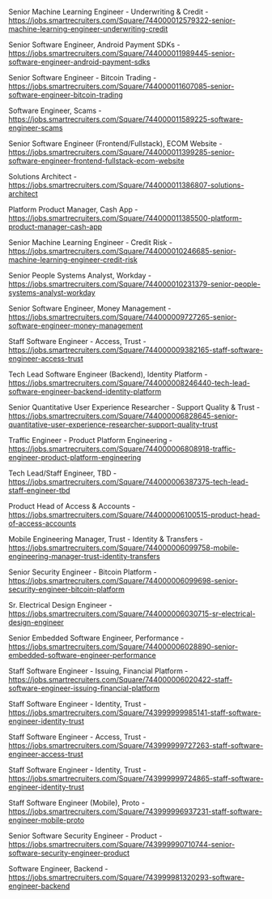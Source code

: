 Senior Machine Learning Engineer - Underwriting & Credit - https://jobs.smartrecruiters.com/Square/744000012579322-senior-machine-learning-engineer-underwriting-credit

Senior Software Engineer, Android Payment SDKs - https://jobs.smartrecruiters.com/Square/744000011989445-senior-software-engineer-android-payment-sdks

Senior Software Engineer - Bitcoin Trading - https://jobs.smartrecruiters.com/Square/744000011607085-senior-software-engineer-bitcoin-trading

Software Engineer, Scams - https://jobs.smartrecruiters.com/Square/744000011589225-software-engineer-scams

Senior Software Engineer (Frontend/Fullstack), ECOM Website - https://jobs.smartrecruiters.com/Square/744000011399285-senior-software-engineer-frontend-fullstack-ecom-website

Solutions Architect - https://jobs.smartrecruiters.com/Square/744000011386807-solutions-architect

Platform Product Manager, Cash App - https://jobs.smartrecruiters.com/Square/744000011385500-platform-product-manager-cash-app

Senior Machine Learning Engineer - Credit Risk - https://jobs.smartrecruiters.com/Square/744000010246685-senior-machine-learning-engineer-credit-risk

Senior People Systems Analyst, Workday - https://jobs.smartrecruiters.com/Square/744000010231379-senior-people-systems-analyst-workday

Senior Software Engineer, Money Management - https://jobs.smartrecruiters.com/Square/744000009727265-senior-software-engineer-money-management

Staff Software Engineer - Access, Trust - https://jobs.smartrecruiters.com/Square/744000009382165-staff-software-engineer-access-trust

Tech Lead Software Engineer (Backend), Identity Platform - https://jobs.smartrecruiters.com/Square/744000008246440-tech-lead-software-engineer-backend-identity-platform

Senior Quantitative User Experience Researcher - Support Quality & Trust - https://jobs.smartrecruiters.com/Square/744000006828645-senior-quantitative-user-experience-researcher-support-quality-trust

Traffic Engineer - Product Platform Engineering - https://jobs.smartrecruiters.com/Square/744000006808918-traffic-engineer-product-platform-engineering

Tech Lead/Staff Engineer, TBD - https://jobs.smartrecruiters.com/Square/744000006387375-tech-lead-staff-engineer-tbd

Product Head of Access & Accounts - https://jobs.smartrecruiters.com/Square/744000006100515-product-head-of-access-accounts

Mobile Engineering Manager, Trust - Identity & Transfers - https://jobs.smartrecruiters.com/Square/744000006099758-mobile-engineering-manager-trust-identity-transfers

Senior Security Engineer - Bitcoin Platform - https://jobs.smartrecruiters.com/Square/744000006099698-senior-security-engineer-bitcoin-platform

Sr. Electrical Design Engineer - https://jobs.smartrecruiters.com/Square/744000006030715-sr-electrical-design-engineer

Senior Embedded Software Engineer, Performance - https://jobs.smartrecruiters.com/Square/744000006028890-senior-embedded-software-engineer-performance

Staff Software Engineer - Issuing, Financial Platform - https://jobs.smartrecruiters.com/Square/744000006020422-staff-software-engineer-issuing-financial-platform

Staff Software Engineer - Identity, Trust - https://jobs.smartrecruiters.com/Square/743999999985141-staff-software-engineer-identity-trust

Staff Software Engineer - Access, Trust - https://jobs.smartrecruiters.com/Square/743999999727263-staff-software-engineer-access-trust

Staff Software Engineer - Identity, Trust - https://jobs.smartrecruiters.com/Square/743999999724865-staff-software-engineer-identity-trust

Staff Software Engineer (Mobile), Proto - https://jobs.smartrecruiters.com/Square/743999996937231-staff-software-engineer-mobile-proto

Senior Software Security Engineer - Product - https://jobs.smartrecruiters.com/Square/743999990710744-senior-software-security-engineer-product

Software Engineer, Backend - https://jobs.smartrecruiters.com/Square/743999981320293-software-engineer-backend

